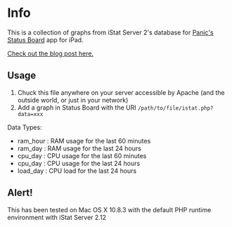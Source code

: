 # Info
This is a collection of graphs from iStat Server 2's database for [Panic's Status Board](http://panic.com/statusboard/) app for iPad.

[Check out the blog post here.](http://www.yesdevnull.net/2013/05/istat-server-graphs-for-status-board/)

## Usage
1. Chuck this file anywhere on your server accessible by Apache (and the outside world, or just in your network)
2. Add a graph in Status Board with the URI ```/path/to/file/istat.php?data=xxx```

Data Types:
* ram_hour : RAM usage for the last 60 minutes
* ram_day  : RAM usage for the last 24 hours
* cpu_day  : CPU usage for the last 60 minutes
* cpu_day  : CPU usage for the last 24 hours
* load_day : CPU load for the last 24 hours

## Alert!
This has been tested on Mac OS X 10.8.3 with the default PHP runtime environment with iStat Server 2.12
